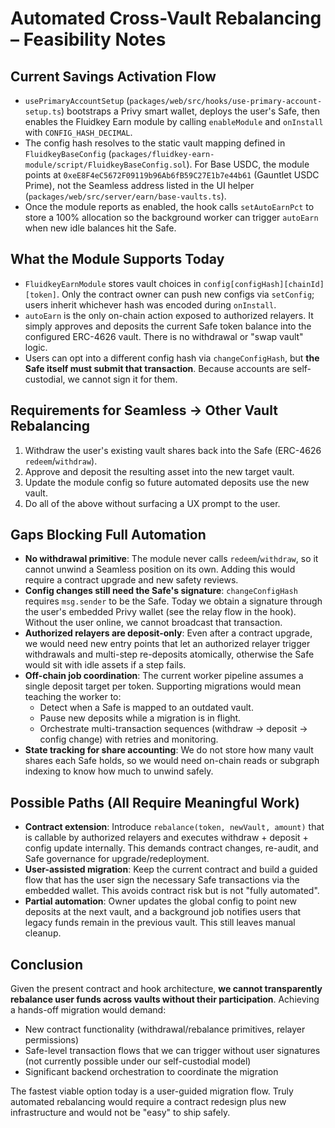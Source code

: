 # Automated Cross-Vault Rebalancing – Feasibility Notes

## Current Savings Activation Flow
- `usePrimaryAccountSetup` (`packages/web/src/hooks/use-primary-account-setup.ts`) bootstraps a Privy smart wallet, deploys the user's Safe, then enables the Fluidkey Earn module by calling `enableModule` and `onInstall` with `CONFIG_HASH_DECIMAL`.
- The config hash resolves to the static vault mapping defined in `FluidkeyBaseConfig` (`packages/fluidkey-earn-module/script/FluidkeyBaseConfig.sol`). For Base USDC, the module points at `0xeE8F4eC5672F09119b96Ab6fB59C27E1b7e44b61` (Gauntlet USDC Prime), not the Seamless address listed in the UI helper (`packages/web/src/server/earn/base-vaults.ts`).
- Once the module reports as enabled, the hook calls `setAutoEarnPct` to store a 100% allocation so the background worker can trigger `autoEarn` when new idle balances hit the Safe.

## What the Module Supports Today
- `FluidkeyEarnModule` stores vault choices in `config[configHash][chainId][token]`. Only the contract owner can push new configs via `setConfig`; users inherit whichever hash was encoded during `onInstall`.
- `autoEarn` is the only on-chain action exposed to authorized relayers. It simply approves and deposits the current Safe token balance into the configured ERC-4626 vault. There is no withdrawal or "swap vault" logic.
- Users can opt into a different config hash via `changeConfigHash`, but **the Safe itself must submit that transaction**. Because accounts are self-custodial, we cannot sign it for them.

## Requirements for Seamless → Other Vault Rebalancing
1. Withdraw the user's existing vault shares back into the Safe (ERC-4626 `redeem`/`withdraw`).
2. Approve and deposit the resulting asset into the new target vault.
3. Update the module config so future automated deposits use the new vault.
4. Do all of the above without surfacing a UX prompt to the user.

## Gaps Blocking Full Automation
- **No withdrawal primitive**: The module never calls `redeem`/`withdraw`, so it cannot unwind a Seamless position on its own. Adding this would require a contract upgrade and new safety reviews.
- **Config changes still need the Safe's signature**: `changeConfigHash` requires `msg.sender` to be the Safe. Today we obtain a signature through the user's embedded Privy wallet (see the relay flow in the hook). Without the user online, we cannot broadcast that transaction.
- **Authorized relayers are deposit-only**: Even after a contract upgrade, we would need new entry points that let an authorized relayer trigger withdrawals and multi-step re-deposits atomically, otherwise the Safe would sit with idle assets if a step fails.
- **Off-chain job coordination**: The current worker pipeline assumes a single deposit target per token. Supporting migrations would mean teaching the worker to:
  - Detect when a Safe is mapped to an outdated vault.
  - Pause new deposits while a migration is in flight.
  - Orchestrate multi-transaction sequences (withdraw → deposit → config change) with retries and monitoring.
- **State tracking for share accounting**: We do not store how many vault shares each Safe holds, so we would need on-chain reads or subgraph indexing to know how much to unwind safely.

## Possible Paths (All Require Meaningful Work)
- **Contract extension**: Introduce `rebalance(token, newVault, amount)` that is callable by authorized relayers and executes withdraw + deposit + config update internally. This demands contract changes, re-audit, and Safe governance for upgrade/redeployment.
- **User-assisted migration**: Keep the current contract and build a guided flow that has the user sign the necessary Safe transactions via the embedded wallet. This avoids contract risk but is not "fully automated".
- **Partial automation**: Owner updates the global config to point new deposits at the next vault, and a background job notifies users that legacy funds remain in the previous vault. This still leaves manual cleanup.

## Conclusion
Given the present contract and hook architecture, **we cannot transparently rebalance user funds across vaults without their participation**. Achieving a hands-off migration would demand:
- New contract functionality (withdrawal/rebalance primitives, relayer permissions)
- Safe-level transaction flows that we can trigger without user signatures (not currently possible under our self-custodial model)
- Significant backend orchestration to coordinate the migration

The fastest viable option today is a user-guided migration flow. Truly automated rebalancing would require a contract redesign plus new infrastructure and would not be "easy" to ship safely.
